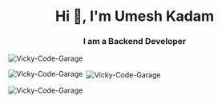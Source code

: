 <h1 align="center">Hi 👋, I'm Umesh Kadam</h1>
<h3 align="center">I am a Backend Developer</h3>

<p align="left"> <img src="https://komarev.com/ghpvc/?username=Vicky-Code-Garage8&label=Profile%20views&color=0e75b6&style=flat" alt="Vicky-Code-Garage" /> </p>


<p><img align="left" src="https://github-readme-stats.vercel.app/api/top-langs?username=Vicky-Code-Garage&show_icons=true&locale=en&layout=compact" alt="Vicky-Code-Garage" /></p>

<p>&nbsp;<img align="center" src="https://github-readme-stats.vercel.app/api?username=Vicky-Code-Garage&show_icons=true&locale=en" alt="Vicky-Code-Garage" /></p>

<p><img align="center" src="https://github-readme-streak-stats.herokuapp.com/?user=Vicky-Code-Garage&" alt="Vicky-Code-Garage" /></p>
